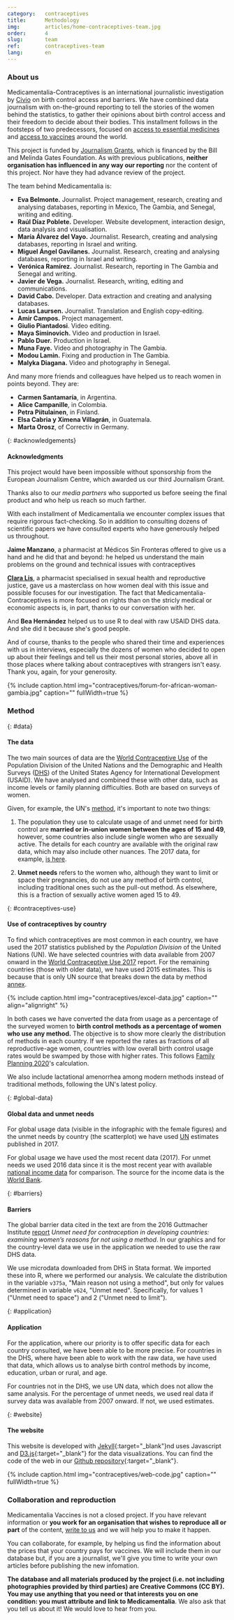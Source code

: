 ```yaml
---
category:   contraceptives
title:      Methodology
img:        articles/home-contraceptives-team.jpg
order:      4
slug:       team
ref:        contraceptives-team
lang:       en
---
```


<div class="container page-content" markdown="1">
<div class="page-content-container" markdown="1">

### About us

Medicamentalia-Contraceptives is an international journalistic investigation by [Civio](www.civio.es) on birth control access and barriers. We have combined data journalism with on-the-ground reporting to tell the stories of the women behind the statistics, to gather their opinions about birth control access and their freedom to decide about their bodies. This installment follows in the footsteps of two predecessors, focused on [access to essential medicines](https://medicamentalia.org/access/) and [access to vaccines](https://medicamentalia.org/vaccines/) around the world.

This project is funded by [Journalism Grants](https://journalismgrants.org/), which is financed by the Bill and Melinda Gates Foundation. As with previous publications, **neither organisation has influenced in any way our reporting** nor the content of this project. Nor have they had advance review of the project. 

The team behind Medicamentalia is:

+ **Eva Belmonte.** Journalist. Project management, research, creating and analysing databases, reporting in Mexico, The Gambia, and Senegal, writing and editing.
+ **Raúl Díaz Poblete.** Developer. Website development, interaction design, data analysis and visualisation.
+ **María Álvarez del Vayo.** Journalist. Research, creating and analysing databases, reporting in Israel and writing.
+ **Miguel Ángel Gavilanes.** Journalist. Research, creating and analysing databases, reporting in Israel and writing.
+ **Verónica Ramírez.** Journalist. Research, reporting in The Gambia and Senegal and writing.
+ **Javier de Vega.** Journalist. Research, writing, editing and communications.
+ **David Cabo.** Developer. Data extraction and creating and analysing databases.
+ **Lucas Laursen.** Journalist. Translation and English copy-editing.
+ **Amir Campos.** Project management.
+ **Giulio Piantadosi**. Video editing.
+ **Maya Siminovich.** Video and production in Israel.
+ **Pablo Duer.** Production in Israel.
+ **Muna Faye.** Video and photography in The Gambia. 
+ **Modou Lamin.** Fixing and production in The Gambia.
+ **Malyka Diagana.** Video and photography in Senegal.


And many more friends and colleagues have helped us to reach women in points beyond. They are:

+ **Carmen Santamaría**, in Argentina.
+ **Alice Campanille**, in Colombia.
+ **Petra Piitulainen**, in Finland.
+ **Elsa Cabria y Ximena Villagrán**, in Guatemala.
+ **Marta Orosz**, of Correctiv in Germany.


{: #acknowledgements}
#### Acknowledgments

This project would have been impossible without sponsorship from the European Journalism Centre, which awarded us our third Journalism Grant.

Thanks also to our *media partners* who supported us before seeing the final product and who help us reach so much farther.

With each installment of Medicamentalia we encounter complex issues that require rigorous fact-checking. So in addition to consulting dozens of scientific papers we have consulted experts who have generously helped us throughout. 

**Jaime Manzano**, a pharmacist at Médicos Sin Fronteras offered to give us a hand and he did that and beyond: he helped us understand the main problems on the ground and technical issues with contraceptives

**[Clara Lis](https://twitter.com/claratimonel)**, a pharmacist specialised in sexual health and reproductive justice, gave us a masterclass on how women deal with this issue and possible focuses for our investigation. The fact that Medicamentalia-Contraceptives is more focused on rights than on the stricly medical or economic aspects is, in part, thanks to our conversation with her.

And **Bea Hernández** helped us to use R to deal with raw USAID DHS data. And she did it because she's good people.  

And of course, thanks to the people who shared their time and experiences with us in interviews, especially the dozens of women who decided to open up about their feelings and tell us their most personal stories, above all in those places where talking about contraceptives with strangers isn't easy. Thank you, again, for your generosity.


{% include caption.html img="contraceptives/forum-for-african-woman-gambia.jpg" caption="" fullWidth=true %}


### Method

{: #data}
#### The data

The two main sources of data are the [World Contraceptive Use](http://www.un.org/en/development/desa/population/publications/dataset/contraception/wcu2017.shtml) of the Population Division of the United Nations and the Demographic and Health Surveys ([DHS](https://www.statcompiler.com/en/)) of the United States Agency for International Development (USAID). We have analysed and combined these with other data, such as income levels or family planning difficulties. Both are based on surveys of women. 

Given, for example, the UN's [method](http://www.un.org/en/development/desa/population/publications/dataset/contraception/wcu2017/UNPD_WCU2017_Methodology.pdf), it's important to note two things: 

1. The population they use to calculate usage of and unmet need for birth control are **married or in-union women between the ages of 15 and 49**, however, some countries also include single women who are sexually active. The details for each country are available with the original raw data, which may also include other nuances. The 2017 data, for example, [is here](http://www.un.org/en/development/desa/population/publications/dataset/contraception/wcu2017/UNPD_WCU2017_Country_Data_Survey-Based.xlsx). 

2. **Unmet needs** refers to the women who, although they want to limit or space their pregnancies, do not use any method of birth control, including traditional ones such as the pull-out method. As elsewhere, this is a fraction of sexually active women aged 15 to 49.

{: #contraceptives-use}
#### Use of contraceptives by country

To find which contraceptives are most common in each country, we have used the 2017 statistics published by the *Population Division* of the United Nations (UN). We have selected countries with data available from 2007 onward in the [World Contraceptive Use 2017](http://www.un.org/en/development/desa/population/publications/dataset/contraception/wcu2017.shtml) report. For the remaining countries (those with older data), we have used 2015 estimates. This is because that is only UN source that breaks down the data by method  [annex](http://www.un.org/en/development/desa/population/publications/dataset/contraception/wcu2015/annex-tables.xlsx).

{% include caption.html img="contraceptives/excel-data.jpg" caption="" align="alignright" %}

In both cases we have converted the data from usage as a percentage of the surveyed women to **birth control methods as a percentage of women who use any method.** The objective is to show more clearly the distribution of methods in each country. If we reported the rates as fractions of all reproductive-age women, countries with low overall birth control usage rates would be swamped by those with higher rates. This follows [Family Planning 2020](http://www.familyplanning2020.org/)'s calculation. 

We also include lactational amenorrhea among modern methods instead of traditional methods, following the UN's latest policy.

{: #global-data}
#### Global data and unmet needs

For global usage data (visible in the infographic with the female figures) and the unmet needs by country (the scatterplot) we have used [UN](http://www.un.org/en/development/desa/population/theme/family-planning/cp_model.shtml) estimates published in 2017. 

For global usage we have used the most recent data (2017). For unmet needs we used 2016 data since it is the most recent year with available [national income data](https://blogs.worldbank.org/opendata/new-country-classifications-income-level-2017-2018) for comparison. The source for the income data is the [World Bank](https://datahelpdesk.worldbank.org/knowledgebase/articles/378831-why-use-gni-per-capita-to-classify-economies-into). 

{: #barriers}
#### Barriers

The global barrier data cited in the text are from the 2016 Guttmacher Institute [report](https://www.guttmacher.org/report/unmet-need-for-contraception-in-developing-countries) *Unmet need for contraception in developing countries: examining women’s reasons for not using a method*. In our graphics and for the country-level data we use in the application we needed to use the raw DHS data.

We use microdata downloaded from DHS in Stata format. We imported these into R, where we performed our analysis. We calculate the distribution in the variable `v375a`, "Main reason not using a method", but only for values determined in variable `v624`, "Unmet need". Specifically, for values 1 ("Unmet need to space") and 2 ("Unmet need to limit").

{: #application}
#### Application

For the application, where our priority is to offer specific data for each country consulted, we have been able to be more precise. For countries in the DHS, where have been able to work with the raw data, we have used that data, which allows us to analyse birth control methods by income, education, urban or rural, and age.

For countries not in the DHS, we use UN data, which does not allow the same analysis. For the percentage of unmet needs, we used real data if survey data was available from 2007 onward. If not, we used estimates.

{: #website}
#### The website

This website is developed with [Jekyll](https://jekyllrb.com/){:target="_blank"}nd uses Javascript and [D3.js](https://d3js.org/){:target="_blank"} for the data visualizations. You can find the code of the web in our [Github repository](https://github.com/civio/medicamentalia){:target="_blank"}.


{% include caption.html img="contraceptives/web-code.jpg" caption="" fullWidth=true %}


### Collaboration and reproduction

Medicamentalia Vaccines is not a closed project. If you have relevant information or **you work for an organisation that wishes to reproduce all or part** of the content, [write to us](mailto:contacto@civio.es) and we will help you to make it happen.

You can collaborate, for example, by helping us find the information about the prices that your country pays for vaccines. We will include them in our database but, if you are a journalist, we'll give you time to write your own articles before publishing the new infomation.

**The database and all materials produced by the project (i.e. not including photographies provided by third parties) are Creative Commons (CC BY). You may use anything that you need or that interests you on one condition: you must attribute and link to Medicamentalia**. We also ask that you tell us about it! We would love to hear from you.

</div>
</div>